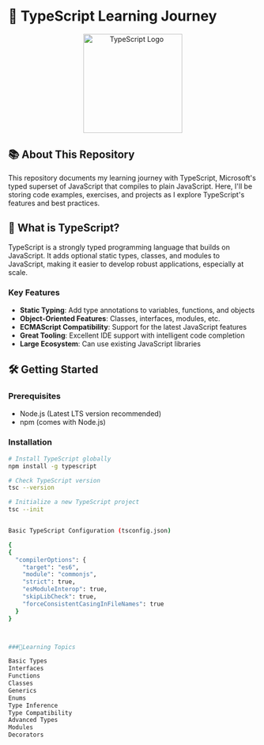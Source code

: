 # 🚀 TypeScript Learning Journey

<div align="center">
  <img src="https://raw.githubusercontent.com/remojansen/logo.ts/master/ts.png" alt="TypeScript Logo" width="200"/>
</div>

## 📚 About This Repository

This repository documents my learning journey with TypeScript, Microsoft's typed superset of JavaScript that compiles to plain JavaScript. Here, I'll be storing code examples, exercises, and projects as I explore TypeScript's features and best practices.

## 🌟 What is TypeScript?

TypeScript is a strongly typed programming language that builds on JavaScript. It adds optional static types, classes, and modules to JavaScript, making it easier to develop robust applications, especially at scale.

### Key Features

- **Static Typing**: Add type annotations to variables, functions, and objects
- **Object-Oriented Features**: Classes, interfaces, modules, etc.
- **ECMAScript Compatibility**: Support for the latest JavaScript features
- **Great Tooling**: Excellent IDE support with intelligent code completion
- **Large Ecosystem**: Can use existing JavaScript libraries

## 🛠️ Getting Started

### Prerequisites

- Node.js (Latest LTS version recommended)
- npm (comes with Node.js)

### Installation

```bash
# Install TypeScript globally
npm install -g typescript

# Check TypeScript version
tsc --version

# Initialize a new TypeScript project
tsc --init


Basic TypeScript Configuration (tsconfig.json)

{
{
  "compilerOptions": {
    "target": "es6",
    "module": "commonjs",
    "strict": true,
    "esModuleInterop": true,
    "skipLibCheck": true,
    "forceConsistentCasingInFileNames": true
  }
}



###📝Learning Topics

Basic Types
Interfaces
Functions
Classes
Generics
Enums
Type Inference
Type Compatibility
Advanced Types
Modules
Decorators
